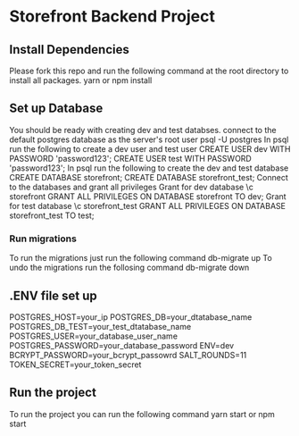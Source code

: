 # Storefront Backend Project

## Install Dependencies 
Please fork this repo and run the following command at the root directory to install all packages.
yarn or npm install

## Set up Database

You should be ready with creating dev and test databses.
connect to the default postgres database as the server's root user psql -U postgres
In psql run the following to create a dev user and test user
CREATE USER dev WITH PASSWORD 'password123';
CREATE USER test WITH PASSWORD 'password123';
In psql run the following to create the dev and test database
CREATE DATABASE storefront;
CREATE DATABASE storefront_test;
Connect to the databases and grant all privileges
Grant for dev database
\c storefront
GRANT ALL PRIVILEGES ON DATABASE storefront TO dev;
Grant for test database
\c storefront_test
GRANT ALL PRIVILEGES ON DATABASE storefront_test TO test;

### Run migrations 
To run the migrations just run the following command 
 db-migrate up
To undo the migrations run the follosing command 
 db-migrate down

## .ENV file set up 

POSTGRES_HOST=your_ip
POSTGRES_DB=your_dtatabase_name
POSTGRES_DB_TEST=your_test_dtatabase_name
POSTGRES_USER=your_database_user_name
POSTGRES_PASSWORD=your_database_password
ENV=dev
BCRYPT_PASSWORD=your_bcrypt_passowrd
SALT_ROUNDS=11
TOKEN_SECRET=your_token_secret

## Run the project 

To run the project you can run the following command
yarn start or npm start

